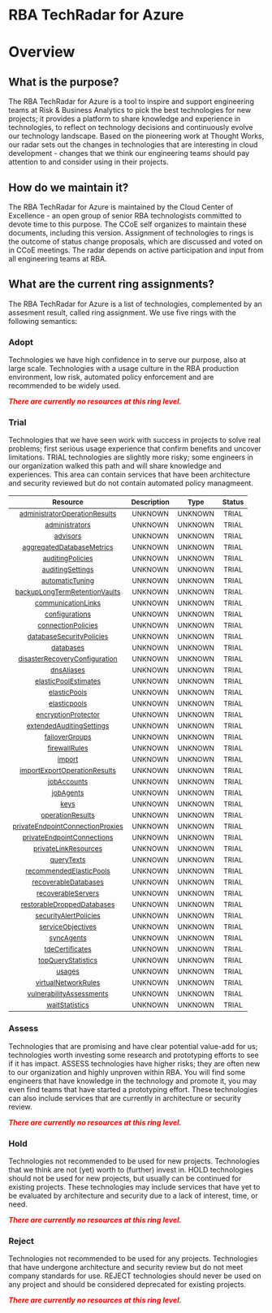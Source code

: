 
RBA TechRadar for Azure
=======================

# Overview

## What is the purpose?


The RBA TechRadar for Azure is a tool to inspire and support engineering teams at Risk & Business Analytics to pick the best technologies for new projects; it provides a platform to share knowledge and experience in technologies, to reflect on technology decisions and continuously evolve our technology landscape.  Based on the pioneering work at Thought Works, our radar sets out the changes in technologies that are interesting in cloud development - changes that we think our engineering teams should pay attention to and consider using in their projects.
## How do we maintain it?


The RBA TechRadar for Azure is maintained by the Cloud Center of Excellence - an open group of senior RBA technologists committed to devote time to this purpose.  The CCoE self organizes to maintain these documents, including this version.  Assignment of technologies to rings is the outcome of status change proposals, which are discussed and voted on in CCoE meetings.  The radar depends on active participation and input from all engineering teams at RBA.
## What are the current ring assignments?


The RBA TechRadar for Azure is a list of technologies, complemented by an assesment result, called ring assignment.  We use five rings with the following semantics:
### Adopt


Technologies we have high confidence in to serve our purpose, also at large scale.  Technologies with a usage culture in the RBA production environment, low risk, automated policy enforcement and are recommended to be widely used.  
  
***<font color="red"> There are currently no resources at this ring level. </font>***
### Trial


Technologies that we have seen work with success in projects to solve real problems;  first serious usage experience that confirm benefits and uncover limitations.  TRIAL technologies are slightly more risky; some engineers in our organization walked this path and will share knowledge and experiences.  This area can contain services that have been architecture and security reviewed but do not contain automated policy managmeent.  

|<sub>Resource</sub>|<sub>Description</sub>|<sub>Type</sub>|<sub>Status</sub>|
| :---: | :---: | :---: | :---: |
|<sub>[administratorOperationResults](https://github.com/openrba/python-azure-techradar/tree/master/Microsoft.Network/servers/administratorOperationResults)</sub>|<sub>UNKNOWN</sub>|<sub>UNKNOWN</sub>|<sub>TRIAL</sub>|
|<sub>[administrators](https://github.com/openrba/python-azure-techradar/tree/master/Microsoft.Network/servers/administrators)</sub>|<sub>UNKNOWN</sub>|<sub>UNKNOWN</sub>|<sub>TRIAL</sub>|
|<sub>[advisors](https://github.com/openrba/python-azure-techradar/tree/master/Microsoft.Network/servers/advisors)</sub>|<sub>UNKNOWN</sub>|<sub>UNKNOWN</sub>|<sub>TRIAL</sub>|
|<sub>[aggregatedDatabaseMetrics](https://github.com/openrba/python-azure-techradar/tree/master/Microsoft.Network/servers/aggregatedDatabaseMetrics)</sub>|<sub>UNKNOWN</sub>|<sub>UNKNOWN</sub>|<sub>TRIAL</sub>|
|<sub>[auditingPolicies](https://github.com/openrba/python-azure-techradar/tree/master/Microsoft.Network/servers/auditingPolicies)</sub>|<sub>UNKNOWN</sub>|<sub>UNKNOWN</sub>|<sub>TRIAL</sub>|
|<sub>[auditingSettings](https://github.com/openrba/python-azure-techradar/tree/master/Microsoft.Network/servers/auditingSettings)</sub>|<sub>UNKNOWN</sub>|<sub>UNKNOWN</sub>|<sub>TRIAL</sub>|
|<sub>[automaticTuning](https://github.com/openrba/python-azure-techradar/tree/master/Microsoft.Network/servers/automaticTuning)</sub>|<sub>UNKNOWN</sub>|<sub>UNKNOWN</sub>|<sub>TRIAL</sub>|
|<sub>[backupLongTermRetentionVaults](https://github.com/openrba/python-azure-techradar/tree/master/Microsoft.Network/servers/backupLongTermRetentionVaults)</sub>|<sub>UNKNOWN</sub>|<sub>UNKNOWN</sub>|<sub>TRIAL</sub>|
|<sub>[communicationLinks](https://github.com/openrba/python-azure-techradar/tree/master/Microsoft.Network/servers/communicationLinks)</sub>|<sub>UNKNOWN</sub>|<sub>UNKNOWN</sub>|<sub>TRIAL</sub>|
|<sub>[configurations](https://github.com/openrba/python-azure-techradar/tree/master/Microsoft.Network/servers/configurations)</sub>|<sub>UNKNOWN</sub>|<sub>UNKNOWN</sub>|<sub>TRIAL</sub>|
|<sub>[connectionPolicies](https://github.com/openrba/python-azure-techradar/tree/master/Microsoft.Network/servers/connectionPolicies)</sub>|<sub>UNKNOWN</sub>|<sub>UNKNOWN</sub>|<sub>TRIAL</sub>|
|<sub>[databaseSecurityPolicies](https://github.com/openrba/python-azure-techradar/tree/master/Microsoft.Network/servers/databaseSecurityPolicies)</sub>|<sub>UNKNOWN</sub>|<sub>UNKNOWN</sub>|<sub>TRIAL</sub>|
|<sub>[databases](https://github.com/openrba/python-azure-techradar/tree/master/Microsoft.Network/servers/databases)</sub>|<sub>UNKNOWN</sub>|<sub>UNKNOWN</sub>|<sub>TRIAL</sub>|
|<sub>[disasterRecoveryConfiguration](https://github.com/openrba/python-azure-techradar/tree/master/Microsoft.Network/servers/disasterRecoveryConfiguration)</sub>|<sub>UNKNOWN</sub>|<sub>UNKNOWN</sub>|<sub>TRIAL</sub>|
|<sub>[dnsAliases](https://github.com/openrba/python-azure-techradar/tree/master/Microsoft.Network/servers/dnsAliases)</sub>|<sub>UNKNOWN</sub>|<sub>UNKNOWN</sub>|<sub>TRIAL</sub>|
|<sub>[elasticPoolEstimates](https://github.com/openrba/python-azure-techradar/tree/master/Microsoft.Network/servers/elasticPoolEstimates)</sub>|<sub>UNKNOWN</sub>|<sub>UNKNOWN</sub>|<sub>TRIAL</sub>|
|<sub>[elasticPools](https://github.com/openrba/python-azure-techradar/tree/master/Microsoft.Network/servers/elasticPools)</sub>|<sub>UNKNOWN</sub>|<sub>UNKNOWN</sub>|<sub>TRIAL</sub>|
|<sub>[elasticpools](https://github.com/openrba/python-azure-techradar/tree/master/Microsoft.Network/servers/elasticpools)</sub>|<sub>UNKNOWN</sub>|<sub>UNKNOWN</sub>|<sub>TRIAL</sub>|
|<sub>[encryptionProtector](https://github.com/openrba/python-azure-techradar/tree/master/Microsoft.Network/servers/encryptionProtector)</sub>|<sub>UNKNOWN</sub>|<sub>UNKNOWN</sub>|<sub>TRIAL</sub>|
|<sub>[extendedAuditingSettings](https://github.com/openrba/python-azure-techradar/tree/master/Microsoft.Network/servers/extendedAuditingSettings)</sub>|<sub>UNKNOWN</sub>|<sub>UNKNOWN</sub>|<sub>TRIAL</sub>|
|<sub>[failoverGroups](https://github.com/openrba/python-azure-techradar/tree/master/Microsoft.Network/servers/failoverGroups)</sub>|<sub>UNKNOWN</sub>|<sub>UNKNOWN</sub>|<sub>TRIAL</sub>|
|<sub>[firewallRules](https://github.com/openrba/python-azure-techradar/tree/master/Microsoft.Network/servers/firewallRules)</sub>|<sub>UNKNOWN</sub>|<sub>UNKNOWN</sub>|<sub>TRIAL</sub>|
|<sub>[import](https://github.com/openrba/python-azure-techradar/tree/master/Microsoft.Network/servers/import)</sub>|<sub>UNKNOWN</sub>|<sub>UNKNOWN</sub>|<sub>TRIAL</sub>|
|<sub>[importExportOperationResults](https://github.com/openrba/python-azure-techradar/tree/master/Microsoft.Network/servers/importExportOperationResults)</sub>|<sub>UNKNOWN</sub>|<sub>UNKNOWN</sub>|<sub>TRIAL</sub>|
|<sub>[jobAccounts](https://github.com/openrba/python-azure-techradar/tree/master/Microsoft.Network/servers/jobAccounts)</sub>|<sub>UNKNOWN</sub>|<sub>UNKNOWN</sub>|<sub>TRIAL</sub>|
|<sub>[jobAgents](https://github.com/openrba/python-azure-techradar/tree/master/Microsoft.Network/servers/jobAgents)</sub>|<sub>UNKNOWN</sub>|<sub>UNKNOWN</sub>|<sub>TRIAL</sub>|
|<sub>[keys](https://github.com/openrba/python-azure-techradar/tree/master/Microsoft.Network/servers/keys)</sub>|<sub>UNKNOWN</sub>|<sub>UNKNOWN</sub>|<sub>TRIAL</sub>|
|<sub>[operationResults](https://github.com/openrba/python-azure-techradar/tree/master/Microsoft.Network/servers/operationResults)</sub>|<sub>UNKNOWN</sub>|<sub>UNKNOWN</sub>|<sub>TRIAL</sub>|
|<sub>[privateEndpointConnectionProxies](https://github.com/openrba/python-azure-techradar/tree/master/Microsoft.Network/servers/privateEndpointConnectionProxies)</sub>|<sub>UNKNOWN</sub>|<sub>UNKNOWN</sub>|<sub>TRIAL</sub>|
|<sub>[privateEndpointConnections](https://github.com/openrba/python-azure-techradar/tree/master/Microsoft.Network/servers/privateEndpointConnections)</sub>|<sub>UNKNOWN</sub>|<sub>UNKNOWN</sub>|<sub>TRIAL</sub>|
|<sub>[privateLinkResources](https://github.com/openrba/python-azure-techradar/tree/master/Microsoft.Network/servers/privateLinkResources)</sub>|<sub>UNKNOWN</sub>|<sub>UNKNOWN</sub>|<sub>TRIAL</sub>|
|<sub>[queryTexts](https://github.com/openrba/python-azure-techradar/tree/master/Microsoft.Network/servers/queryTexts)</sub>|<sub>UNKNOWN</sub>|<sub>UNKNOWN</sub>|<sub>TRIAL</sub>|
|<sub>[recommendedElasticPools](https://github.com/openrba/python-azure-techradar/tree/master/Microsoft.Network/servers/recommendedElasticPools)</sub>|<sub>UNKNOWN</sub>|<sub>UNKNOWN</sub>|<sub>TRIAL</sub>|
|<sub>[recoverableDatabases](https://github.com/openrba/python-azure-techradar/tree/master/Microsoft.Network/servers/recoverableDatabases)</sub>|<sub>UNKNOWN</sub>|<sub>UNKNOWN</sub>|<sub>TRIAL</sub>|
|<sub>[recoverableServers](https://github.com/openrba/python-azure-techradar/tree/master/Microsoft.Network/servers/recoverableServers)</sub>|<sub>UNKNOWN</sub>|<sub>UNKNOWN</sub>|<sub>TRIAL</sub>|
|<sub>[restorableDroppedDatabases](https://github.com/openrba/python-azure-techradar/tree/master/Microsoft.Network/servers/restorableDroppedDatabases)</sub>|<sub>UNKNOWN</sub>|<sub>UNKNOWN</sub>|<sub>TRIAL</sub>|
|<sub>[securityAlertPolicies](https://github.com/openrba/python-azure-techradar/tree/master/Microsoft.Network/servers/securityAlertPolicies)</sub>|<sub>UNKNOWN</sub>|<sub>UNKNOWN</sub>|<sub>TRIAL</sub>|
|<sub>[serviceObjectives](https://github.com/openrba/python-azure-techradar/tree/master/Microsoft.Network/servers/serviceObjectives)</sub>|<sub>UNKNOWN</sub>|<sub>UNKNOWN</sub>|<sub>TRIAL</sub>|
|<sub>[syncAgents](https://github.com/openrba/python-azure-techradar/tree/master/Microsoft.Network/servers/syncAgents)</sub>|<sub>UNKNOWN</sub>|<sub>UNKNOWN</sub>|<sub>TRIAL</sub>|
|<sub>[tdeCertificates](https://github.com/openrba/python-azure-techradar/tree/master/Microsoft.Network/servers/tdeCertificates)</sub>|<sub>UNKNOWN</sub>|<sub>UNKNOWN</sub>|<sub>TRIAL</sub>|
|<sub>[topQueryStatistics](https://github.com/openrba/python-azure-techradar/tree/master/Microsoft.Network/servers/topQueryStatistics)</sub>|<sub>UNKNOWN</sub>|<sub>UNKNOWN</sub>|<sub>TRIAL</sub>|
|<sub>[usages](https://github.com/openrba/python-azure-techradar/tree/master/Microsoft.Network/servers/usages)</sub>|<sub>UNKNOWN</sub>|<sub>UNKNOWN</sub>|<sub>TRIAL</sub>|
|<sub>[virtualNetworkRules](https://github.com/openrba/python-azure-techradar/tree/master/Microsoft.Network/servers/virtualNetworkRules)</sub>|<sub>UNKNOWN</sub>|<sub>UNKNOWN</sub>|<sub>TRIAL</sub>|
|<sub>[vulnerabilityAssessments](https://github.com/openrba/python-azure-techradar/tree/master/Microsoft.Network/servers/vulnerabilityAssessments)</sub>|<sub>UNKNOWN</sub>|<sub>UNKNOWN</sub>|<sub>TRIAL</sub>|
|<sub>[waitStatistics](https://github.com/openrba/python-azure-techradar/tree/master/Microsoft.Network/servers/waitStatistics)</sub>|<sub>UNKNOWN</sub>|<sub>UNKNOWN</sub>|<sub>TRIAL</sub>|

### Assess


Technologies that are promising and have clear potential value-add for us; technologies worth investing some research and prototyping efforts to see if it has impact.  ASSESS technologies have higher risks;  they are often new to our organization and highly unproven within RBA.  You will find some engineers that have knowledge in the technology and promote it, you may even find teams that have started a prototyping effort.  These technologies can also include services that are currently in architecture or security review.  
  
***<font color="red"> There are currently no resources at this ring level. </font>***
### Hold


Technologies not recommended to be used for new projects. Technologies that we think are not (yet) worth to (further) invest in.  HOLD technologies should not be used for new projects, but usually can be continued for existing projects.  These technologies may include services that have yet to be evaluated by architecture and security due to a lack of interest, time, or need.  
  
***<font color="red"> There are currently no resources at this ring level. </font>***
### Reject


Technologies not recommended to be used for any projects. Technologies that have undergone architecture and security review but do not meet company standards for use.  REJECT technologies should never be used on any project and should be considered deprecated for existing projects.  
  
***<font color="red"> There are currently no resources at this ring level. </font>***